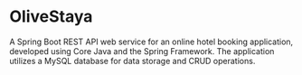 # OliveStaya
A Spring Boot REST API web service for an online hotel booking application, developed using Core Java and the Spring Framework. The application utilizes a MySQL database for data storage and CRUD operations.
